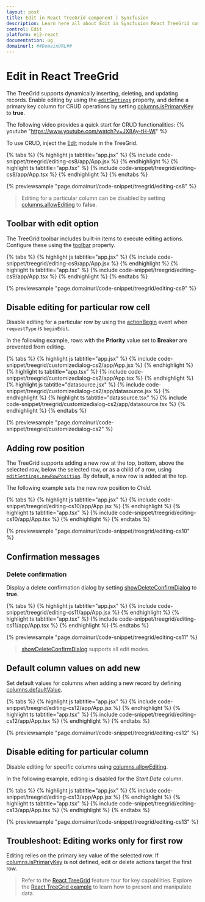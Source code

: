 ```yaml
---
layout: post
title: Edit in React TreeGrid component | Syncfusion
description: Learn here all about Edit in Syncfusion React TreeGrid component of Syncfusion Essential JS 2 and more.
control: Edit 
platform: ej2-react
documentation: ug
domainurl: ##DomainURL##
---
```


# Edit in React TreeGrid

The TreeGrid supports dynamically inserting, deleting, and updating records. Enable editing by using the [`editSettings`](https://ej2.syncfusion.com/react/documentation/api/treegrid/#editsettings) property, and define a primary key column for CRUD operations by setting [columns.isPrimaryKey](https://ej2.syncfusion.com/react/documentation/api/treegrid/column/#isprimarykey) to **true**.

The following video provides a quick start for CRUD functionalities:
{% youtube "https://www.youtube.com/watch?v=JX8Ay-tH-WI" %}

To use CRUD, inject the [Edit](https://ej2.syncfusion.com/react/documentation/api/treegrid/#editmodule) module in the TreeGrid.

{% tabs %}
{% highlight js tabtitle="app.jsx" %}
{% include code-snippet/treegrid/editing-cs8/app/App.jsx %}
{% endhighlight %}
{% highlight ts tabtitle="app.tsx" %}
{% include code-snippet/treegrid/editing-cs8/app/App.tsx %}
{% endhighlight %}
{% endtabs %}

 {% previewsample "page.domainurl/code-snippet/treegrid/editing-cs8" %}

> Editing for a particular column can be disabled by setting [columns.allowEditing](https://ej2.syncfusion.com/react/documentation/api/treegrid/column/#allowediting) to **false**.

## Toolbar with edit option

The TreeGrid toolbar includes built-in items to execute editing actions. Configure these using the [toolbar](https://ej2.syncfusion.com/react/documentation/api/treegrid/#toolbar) property.

{% tabs %}
{% highlight js tabtitle="app.jsx" %}
{% include code-snippet/treegrid/editing-cs9/app/App.jsx %}
{% endhighlight %}
{% highlight ts tabtitle="app.tsx" %}
{% include code-snippet/treegrid/editing-cs9/app/App.tsx %}
{% endhighlight %}
{% endtabs %}

 {% previewsample "page.domainurl/code-snippet/treegrid/editing-cs9" %}

## Disable editing for particular row cell

Disable editing for a particular row by using the [actionBegin](https://ej2.syncfusion.com/react/documentation/api/treegrid/#actionbegin) event when `requestType` is `beginEdit`.

In the following example, rows with the **Priority** value set to **Breaker** are prevented from editing.

{% tabs %}
{% highlight js tabtitle="app.jsx" %}
{% include code-snippet/treegrid/customizedialog-cs2/app/App.jsx %}
{% endhighlight %}
{% highlight ts tabtitle="app.tsx" %}
{% include code-snippet/treegrid/customizedialog-cs2/app/App.tsx %}
{% endhighlight %}
{% highlight js tabtitle="datasource.jsx" %}
{% include code-snippet/treegrid/customizedialog-cs2/app/datasource.jsx %}
{% endhighlight %}
{% highlight ts tabtitle="datasource.tsx" %}
{% include code-snippet/treegrid/customizedialog-cs2/app/datasource.tsx %}
{% endhighlight %}
{% endtabs %}

 {% previewsample "page.domainurl/code-snippet/treegrid/customizedialog-cs2" %}

## Adding row position

The TreeGrid supports adding a new row at the top, bottom, above the selected row, below the selected row, or as a child of a row, using [`editSettings.newRowPosition`](https://ej2.syncfusion.com/react/documentation/api/treegrid/editSettingsModel/#newrowposition). By default, a new row is added at the top.

The following example sets the new row position to *Child*.

{% tabs %}
{% highlight js tabtitle="app.jsx" %}
{% include code-snippet/treegrid/editing-cs10/app/App.jsx %}
{% endhighlight %}
{% highlight ts tabtitle="app.tsx" %}
{% include code-snippet/treegrid/editing-cs10/app/App.tsx %}
{% endhighlight %}
{% endtabs %}

 {% previewsample "page.domainurl/code-snippet/treegrid/editing-cs10" %}

## Confirmation messages

### Delete confirmation

Display a delete confirmation dialog by setting [showDeleteConfirmDialog](https://ej2.syncfusion.com/react/documentation/api/treegrid/editSettingsModel/#showdeleteconfirmdialog) to **true**.

{% tabs %}
{% highlight js tabtitle="app.jsx" %}
{% include code-snippet/treegrid/editing-cs11/app/App.jsx %}
{% endhighlight %}
{% highlight ts tabtitle="app.tsx" %}
{% include code-snippet/treegrid/editing-cs11/app/App.tsx %}
{% endhighlight %}
{% endtabs %}

 {% previewsample "page.domainurl/code-snippet/treegrid/editing-cs11" %}

> [showDeleteConfirmDialog](https://ej2.syncfusion.com/react/documentation/api/treegrid/editSettingsModel/#showdeleteconfirmdialog) supports all edit modes.

## Default column values on add new

Set default values for columns when adding a new record by defining [columns.defaultValue](https://ej2.syncfusion.com/react/documentation/api/treegrid/column/#defaultvalue).

{% tabs %}
{% highlight js tabtitle="app.jsx" %}
{% include code-snippet/treegrid/editing-cs12/app/App.jsx %}
{% endhighlight %}
{% highlight ts tabtitle="app.tsx" %}
{% include code-snippet/treegrid/editing-cs12/app/App.tsx %}
{% endhighlight %}
{% endtabs %}

 {% previewsample "page.domainurl/code-snippet/treegrid/editing-cs12" %}

## Disable editing for particular column

Disable editing for specific columns using [columns.allowEditing](https://ej2.syncfusion.com/react/documentation/api/treegrid/column/#allowediting).

In the following example, editing is disabled for the *Start Date* column.

{% tabs %}
{% highlight js tabtitle="app.jsx" %}
{% include code-snippet/treegrid/editing-cs13/app/App.jsx %}
{% endhighlight %}
{% highlight ts tabtitle="app.tsx" %}
{% include code-snippet/treegrid/editing-cs13/app/App.tsx %}
{% endhighlight %}
{% endtabs %}

 {% previewsample "page.domainurl/code-snippet/treegrid/editing-cs13" %}

## Troubleshoot: Editing works only for first row

Editing relies on the primary key value of the selected row. If [columns.isPrimaryKey](https://ej2.syncfusion.com/react/documentation/api/treegrid/column/#isprimarykey) is not defined, edit or delete actions target the first row.

> Refer to the [React TreeGrid](https://www.syncfusion.com/react-ui-components/react-tree-grid) feature tour for key capabilities. Explore the [React TreeGrid example](https://ej2.syncfusion.com/react/demos/#/material/treegrid/treegrid-overview) to learn how to present and manipulate data.